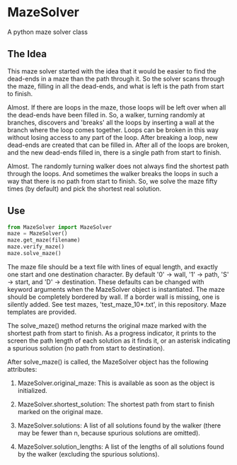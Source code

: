 # MazeSolver
A python maze solver class

## The Idea
This maze solver started with the idea that it would be
easier to find the dead-ends in a maze than the path through
it. So the solver scans through the maze, filling in all
the dead-ends, and what is left is the path from start to
finish.

Almost. If there are loops in the maze, those loops will be
left over when all the dead-ends have been filled in. So, a
walker, turning randomly at branches, discovers and 'breaks'
all the loops by inserting a wall at the branch where the
loop comes together. Loops can be broken in this way without
losing access to any part of the loop. After breaking a
loop, new dead-ends are created that can be filled in. After
all of the loops are broken, and the new dead-ends filled in,
there is a single path from start to finish.

Almost. The randomly turning walker does not always find the
shortest path through the loops. And sometimes the walker
breaks the loops in such a way that there is no path from
start to finish. So, we solve the maze fifty times (by
default) and pick the shortest real solution.

## Use
```python
from MazeSolver import MazeSolver
maze = MazeSolver()
maze.get_maze(filename)
maze.verify_maze()
maze.solve_maze()
```
The maze file should be a text file with lines of equal length, and exactly one
start and one destination character.  By default '0' -> wall, '1' -> path, 'S'
-> start, and 'D' -> destination. These defaults can be changed with keyword
arguments when the MazeSolver object is instantiated. The maze should be
completely bordered by wall. If a border wall is missing, one is silently added.
See test mazes, 'test_maze_10\*.txt', in this repository. Maze templates are
provided.

The solve_maze() method returns the original maze marked with the shortest path
from start to finish. As a progress indicator, it prints to the screen the path
length of each solution as it finds it, or an asterisk indicating a spurious
solution (no path from start to destination). 

After solve_maze() is called, the MazeSolver object has the following attributes:

1. MazeSolver.original_maze:  This is available as soon as the object
is initialized.

2. MazeSolver.shortest_solution:  The shortest path from start to
finish marked on the original maze.

3. MazeSolver.solutions:  A list of all solutions found by the
walker (there may be fewer than n, because spurious solutions are
omitted).
                      
5. MazeSolver.solution_lengths:  A list of the lengths of all solutions
found by the walker (excluding the spurious solutions).


